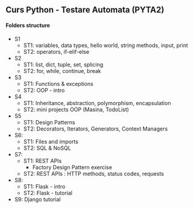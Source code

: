 ## Curs Python - Testare Automata (PYTA2)


#### Folders structure

 - S1
   - ST1: variables, data types, hello world, string methods, input, print
   - ST2: operators, if-elif-else
 - S2
   - ST1: list, dict, tuple, set, splicing
   - ST2: for, while, continue, break
 - S3
   - ST1: Functions & exceptions
   - ST2: OOP - intro
 - S4
   - ST1: Inheritance, abstraction, polymorphism, encapsulation
   - ST2: mini projects OOP (Masina, TodoList)
 - S5
   - ST1: Design Patterns
   - ST2: Decorators, Iterators, Generators, Context Managers
 - S6:
   - ST1: Files and imports
   - ST2: SQL & NoSQL
 - S7:
   - ST1: REST APIs
     - Factory Design Pattern exercise
   - ST2: REST APIs : HTTP methods, status codes, requests
 - S8:
   - ST1: Flask - intro
   - ST2: Flask - tutorial
 - S9: Django tutorial
 